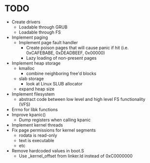 # TODO
- Create drivers
	- Loadable through GRUB
	- Loadable through FS
- Implement paging
	- Implement page fault handler
		- Create poison pages that will cause panic if hit (i.e. 0xCAFEBABE, 0xDEADBEEF, 0x00000)
		- Lazy loading of non-present pages
- Implement heap storage
	- kmalloc
		- combine neighboring free'd blocks
	- slab storage
		- look at Linux SLUB allocator
	- expand heap size
- Implement filesystem
	- abstract code between low level and high level FS functionality (VFS)
- Errno for libk functions
- Improve kpanic()
	- Dump registers when calling kpanic
- Implement kernel threads
- Fix page permissions for kernel segments
	- rodata is read-only
	- text is executable
	- etc
- Remove hardcoded values in boot.S
	- Use _kernel_offset from linker.ld instead of 0xC0000000
